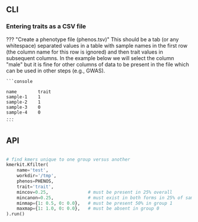 








## CLI


### Entering traits as a CSV file

??? "Create a phenotype file (phenos.tsv)"
	This should be a tab (or any whitespace) separated values in a table with
	sample names in the first row (the column name for this row is ignored)
	and then trait values in subsequent columns. In the example below we
	will select the column "male" but it is fine for other columns of data
	to be present in the file which can be used in other steps (e.g., GWAS).

	```console

	name        trait
	sample-1	1
	sample-2	1
	sample-3	0
	sample-4	0
	...			
	```




## API 

```python

# find kmers unique to one group versus another
kmerkit.Kfilter(
    name='test', 
    workdir='/tmp', 
    phenos=PHENOS,
    trait='trait',
    mincov=0.25,               # must be present in 25% overall
    mincanon=0.25,             # must exist in both forms in 25% of samples where present.
    minmap={1: 0.5, 0: 0.0},   # must be present 50% in group 1
    maxmap={1: 1.0, 0: 0.0},   # must be absent in group 0
).run()

```

